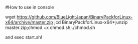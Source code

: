 #How to use
in console


wget https://github.com/BlueLightJapan/BinaryPackforLinux-x64/archive/master.zip ;cd BinaryPackforLinux-x64*;unzip master.zip;chmod +x chmod.sh;./chmod.sh


and exec start.sh!
